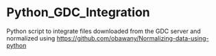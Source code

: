 # Python_GDC_Integration
Python script to integrate files downloaded from the GDC server and normalized using https://github.com/obawany/Normalizing-data-using-python
